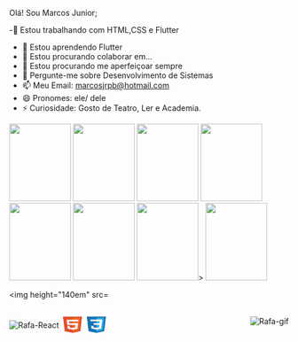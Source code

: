  Olá! Sou  Marcos Junior;
 

-🔭 Estou trabalhando com HTML,CSS e Flutter
- 🌱 Estou aprendendo Flutter
- 👯 Estou procurando colaborar em...
- 🤔 Estou procurando me aperfeiçoar sempre
- 💬 Pergunte-me sobre Desenvolvimento de Sistemas
- 📫 Meu Email: marcosjrpb@hotmail.com
- 😄 Pronomes: ele/ dele
- ⚡ Curiosidade: Gosto de Teatro, Ler e Academia. 
 

<div>
  <img height="140em" src="https://img.shields.io/badge/Flutter-02569B?style=for-the-badge&logo=flutter&logoColor=white" width="111" height="28"/>
 <img height="140em" src="https://img.shields.io/badge/Java-ED8B00?style=for-the-badge&logo=openjdk&logoColor=white"width="111" height="28"/>
  <img height="140em" src="https://img.shields.io/badge/PHP-777BB4?style=for-the-badge&logo=php&logoColor=white"width="111" height="28"/>
  <img height="140em" src="https://img.shields.io/badge/MySQL-00000F?style=for-the-badge&logo=mysql&logoColor=white"width="111" height="28"/>
  <img height="140em" src="https://github-readme-stats.vercel.app/api?username=rafaballerini2&show_icons=true&theme=dark&include_all_commits=true&count_private=true"width="111" height="28"/>
  <img height="140em" src="https://github-readme-stats.vercel.app/api/top-langs/?username=rafaballerini2&layout=compact&langs_count=16&theme=dark"width="111" height="28"/>
  <img height="140em" src="https://img.shields.io/badge/Bitcoin-000000?style=for-the-badge&logo=bitcoin&logoColor=white" width="111" height="28"/>>
   <img height="140em" src="https://img.shields.io/badge/iota-131F37?style=for-the-badge&logo=iota&logoColor=white"width="111" height="28"/>
 
   <img height="140em" src=
</div>
  
<div style="display: inline_block"><br>
   
 
 <img align="center" alt="Rafa-React" height="30" width="40" src="https://img.shields.io/badge/matrix-000000?style=for-the-badge&logo=Matrix&logoColor=white">  
  <img align="center" alt="Rafa-HTML" height="30" width="40" src="https://raw.githubusercontent.com/devicons/devicon/master/icons/html5/html5-original.svg">
  <img align="center" alt="Rafa-CSS" height="30" width="40" src="https://raw.githubusercontent.com/devicons/devicon/master/icons/css3/css3-original.svg"> 
  <img align="right" alt="Rafa-gif" src="https://img.shields.io/badge/Android-3DDC84?style=for-the-badge&logo=android&logoColor=white">
</div>
